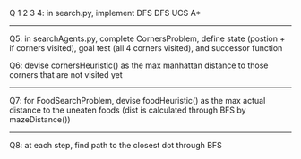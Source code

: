 Q 1 2 3 4:
in search.py, implement DFS DFS UCS A\*

---

Q5:
in searchAgents.py, complete CornersProblem, define state (postion + if corners visited), goal test (all 4 corners visited), and successor function

Q6:
devise cornersHeuristic() as the max manhattan distance to those corners that are not visited yet

---

Q7:
for FoodSearchProblem, devise foodHeuristic() as the max actual distance to the uneaten foods (dist is calculated through BFS by mazeDistance())

---

Q8:
at each step, find path to the closest dot through BFS
